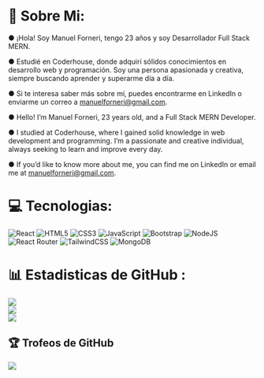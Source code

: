 # 💫 Sobre Mi:
&#9679; ¡Hola! Soy Manuel Forneri, tengo 23 años y soy Desarrollador Full Stack MERN.

&#9679; Estudié en Coderhouse, donde adquirí sólidos conocimientos en desarrollo web y programación.
Soy una persona apasionada y creativa, siempre buscando aprender y superarme día a día. 

&#9679; Si te interesa saber más sobre mí, puedes encontrarme en LinkedIn o enviarme un correo a manuelforneri@gmail.com.

&#9679; Hello! I’m Manuel Forneri, 23 years old, and a Full Stack MERN Developer.

&#9679; I studied at Coderhouse, where I gained solid knowledge in web development and programming. I’m a passionate and creative individual, always seeking to learn and improve every day.

&#9679; If you’d like to know more about me, you can find me on LinkedIn or email me at manuelforneri@gmail.com.

# 💻 Tecnologias:
![React](https://img.shields.io/badge/react-%2320232a.svg?style=flat-square&logo=react&logoColor=%2361DAFB) ![HTML5](https://img.shields.io/badge/html5-%23E34F26.svg?style=flat-square&logo=html5&logoColor=white) ![CSS3](https://img.shields.io/badge/css3-%231572B6.svg?style=flat-square&logo=css3&logoColor=white)  ![JavaScript](https://img.shields.io/badge/javascript-%23323330.svg?style=flat-square&logo=javascript&logoColor=%23F7DF1E)  ![Bootstrap](https://img.shields.io/badge/bootstrap-%23563D7C.svg?style=flat-square&logo=bootstrap&logoColor=white) ![NodeJS](https://img.shields.io/badge/node.js-6DA55F?style=flat-square&logo=node.js&logoColor=white) ![React Router](https://img.shields.io/badge/React_Router-CA4245?style=flat-square&logo=react-router&logoColor=white) ![TailwindCSS](https://img.shields.io/badge/tailwindcss-%2338B2AC.svg?style=flat-square&logo=tailwind-css&logoColor=white) ![MongoDB](https://img.shields.io/badge/MongoDB-%234ea94b.svg?style=flat-square&logo=mongodb&logoColor=white)
# 📊 Estadisticas de GitHub :
![](https://github-readme-stats.vercel.app/api?username=ManuelForneri&theme=omni&hide_border=false&include_all_commits=false&count_private=false)<br/>
![](https://github-readme-streak-stats.herokuapp.com/?user=ManuelForneri&theme=omni&hide_border=false)<br/>
![](https://github-readme-stats.vercel.app/api/top-langs/?username=ManuelForneri&theme=omni&hide_border=false&include_all_commits=false&count_private=false&layout=compact)

## 🏆 Trofeos de GitHub 
![](https://github-profile-trophy.vercel.app/?username=ManuelForneri&theme=dracula&no-frame=false&no-bg=false&margin-w=4)
